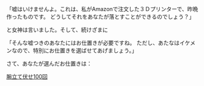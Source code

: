 「嘘はいけませんよ。これは、私がAmazonで注文した３Ｄプリンターで、昨晩作ったものです。
どうしてそれをあなたが落とすことができるのでしょう？」

と女神は言いました。そして、続けざまに

「そんな嘘つきのあなたにはお仕置きが必要ですね。
ただし、あたなはイケメンなので、特別にお仕置きを選ばせてあげましょう。」

さて、あなたが選んだお仕置きは：  

[腕立て伏せ100回](..\udetate/udetate.md)
